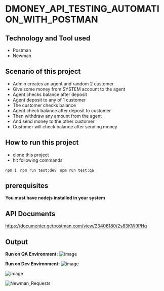 # DMONEY_API_TESTING_AUTOMATION_WITH_POSTMAN

## Technology and Tool used

- Postman
- Newman

## Scenario of this project

- Admin creates an agent and random 2 customer
- Give some money from SYSTEM account to the agent
- Agent checks balance after deposit
- Agent deposit to any of 1 customer
- The customer checks balance
- Agent check balance after deposit to customer
- Then withdraw any amount from the agent
- And send money to the other customer
- Customer will check balance after sending money

## How to run this project

- clone this project
- hit following commands

``` npm i ```
``` npm run test:dev```
``` npm run test:qa```

## prerequisites
**You must have nodejs installed in your system**


## API Documents
https://documenter.getpostman.com/view/23406180/2s83KW9PHq


## Output
**Run on QA Environment:**
![image](https://github.com/user-attachments/assets/32c1b444-7896-4f9d-a126-a2d5921b9746)

**Run on Dev Environment:**
![image](https://github.com/user-attachments/assets/b32ff2a8-df2f-447a-bcf3-89f854429b50)


![image](https://github.com/user-attachments/assets/94e35e89-9436-45a8-83ae-75e3837fe5e0)




![Newman_Requests](https://user-images.githubusercontent.com/54511128/192147515-c8ec9e1b-1483-4d14-b80f-08144d970439.png)
